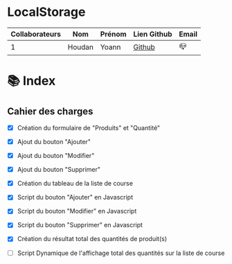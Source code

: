 # LocalStorage

Collaborateurs | Nom | Prénom | Lien Github | Email
------------ | ------------- | ------------- | ------------- | -------------
1 | Houdan | Yoann | [Github](https://github.com/HoudanYoann) | :mailbox_closed:

#  :books: Index


## Cahier des charges 

- [x] Création du formulaire de "Produits" et "Quantité"
- [x] Ajout du bouton "Ajouter"
- [x] Ajout du bouton "Modifier"
- [x] Ajout du bouton "Supprimer"
- [x] Création du tableau de la liste de course 
- [x] Script du bouton "Ajouter" en Javascript
- [x] Script du bouton "Modifier" en Javascript
- [x] Script du bouton "Supprimer" en Javascript
- [x] Création du résultat total des quantités de produit(s)
- [ ] Script Dynamique de l'affichage total des quantités sur la liste de course

